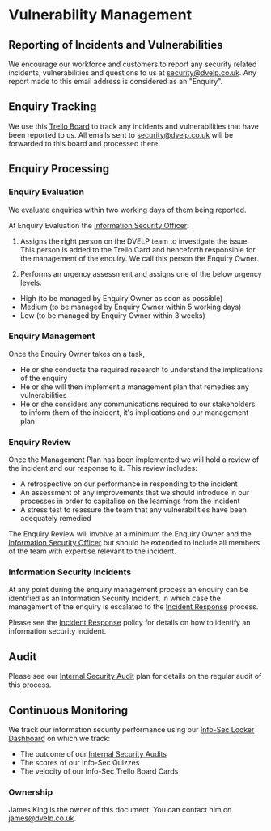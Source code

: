 # Vulnerability Management

## Reporting of Incidents and Vulnerabilities

We encourage our workforce and customers to report any security related
incidents, vulnerabilities and questions to us at <security@dvelp.co.uk>. Any
report made to this email address is considered as an "Enquiry".

## Enquiry Tracking

We use this [Trello Board](https://trello.com/b/Hx0o5GpZ/security-reporting) to
track any incidents and vulnerabilities that have been reported to us. All
emails sent to <security@dvelp.co.uk> will be forwarded to this board and
processed there.

## Enquiry Processing

### Enquiry Evaluation

We evaluate enquiries within two working days of them being reported.

At Enquiry Evaluation the [Information Security Officer](../README.md#contacts):

1. Assigns the right person on the DVELP team to investigate the issue. This
   person is added to the Trello Card and henceforth responsible for the
   management of the enquiry. We call this person the Enquiry Owner.

2. Performs an urgency assessment and assigns one of the below urgency levels:
  * High (to be managed by Enquiry Owner as soon as possible)
  * Medium (to be managed by Enquiry Owner within 5 working days)
  * Low (to be managed by Enquiry Owner within 3 weeks)

### Enquiry Management

Once the Enquiry Owner takes on a task,
* He or she conducts the required research to understand the implications of the
  enquiry
* He or she will then implement a management plan that remedies any
  vulnerabilities
* He or she considers any communications required to our stakeholders to inform them of
  the incident, it's implications and our management plan

### Enquiry Review

Once the Management Plan has been implemented we will hold a review of the
incident and our response to it. This review includes:
* A retrospective on our performance in responding to the incident
* An assessment of any improvements that we should introduce in our processes in
  order to capitalise on the learnings from the incident
* A stress test to reassure the team that any vulnerabilities have been
  adequately remedied

The Enquiry Review will involve at a minimum the Enquiry Owner and the
[Information Security Officer](../README.md#contacts) but should be extended to
include all members of the team with expertise relevant to the incident.

### Information Security Incidents

At any point during the enquiry management process an enquiry can be identified
as an Information Security Incident, in which case the management of the enquiry
is escalated to the [Incident Response](incident-response.md) process.

Please see the [Incident Response](incident-response.md) policy for details
on how to identify an information security incident.

## Audit

Please see our [Internal Security Audit](internal-security-audit.md) plan for
details on the regular audit of this process.

## Continuous Monitoring

We track our information security performance using our [Info-Sec Looker Dashboard](https://dvelp.eu.looker.com/dashboards/39) on which we track:

*  The outcome of our [Internal Security Audits](internal-security-audit.md)
*  The scores of our Info-Sec Quizzes
*  The velocity of our Info-Sec Trello Board Cards

### Ownership

James King is the owner of this document. You can contact him on
<james@dvelp.co.uk>.
